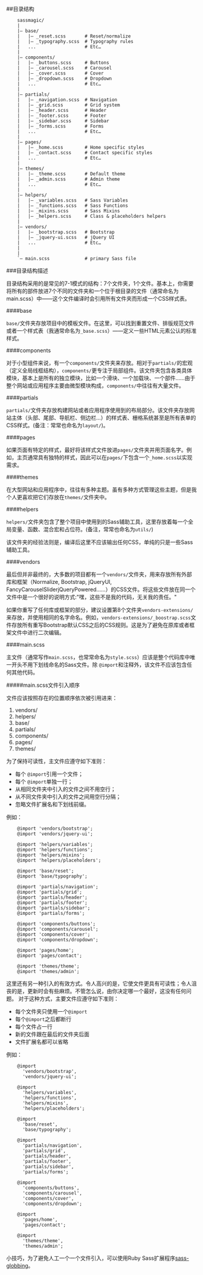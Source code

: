 ##目录结构

		sassmagic/
		|
		|– base/
		|   |– _reset.scss       # Reset/normalize
		|   |– _typography.scss  # Typography rules
		|   ...                  # Etc…
		|
		|– components/
		|   |– _buttons.scss     # Buttons
		|   |– _carousel.scss    # Carousel
		|   |– _cover.scss       # Cover
		|   |– _dropdown.scss    # Dropdown
		|   ...                  # Etc…
		|
		|– partials/
		|   |– _navigation.scss  # Navigation
		|   |– _grid.scss        # Grid system
		|   |– _header.scss      # Header
		|   |– _footer.scss      # Footer
		|   |– _sidebar.scss     # Sidebar
		|   |– _forms.scss       # Forms
		|   ...                  # Etc…
		|
		|– pages/
		|   |– _home.scss        # Home specific styles
		|   |– _contact.scss     # Contact specific styles
		|   ...                  # Etc…
		|
		|– themes/
		|   |– _theme.scss       # Default theme
		|   |– _admin.scss       # Admin theme
		|   ...                  # Etc…
		|
		|– helpers/
		|   |– _variables.scss   # Sass Variables
		|   |– _functions.scss   # Sass Functions
		|   |– _mixins.scss      # Sass Mixins
		|   |– _helpers.scss     # Class & placeholders helpers
		|
		|– vendors/
		|   |– _bootstrap.scss   # Bootstrap
		|   |– _jquery-ui.scss   # jQuery UI
		|   ...                  # Etc…
		|
		|
		`– main.scss             # primary Sass file

###目录结构描述

目录结构采用的是常见的7-1模式的结构：7个文件夹，1个文件。基本上，你需要将所有的部件放进7个不同的文件夹和一个位于根目录的文件（通常命名为 main.scss）中——这个文件编译时会引用所有文件夹而形成一个CSS样式表。

####base

`base/`文件夹存放项目中的模板文件。在这里，可以找到重置文件、排版规范文件或者一个样式表（我通常命名为`_base.scss`）——定义一些HTML元素公认的标准样式。

####components

对于小型组件来说，有一个`components/`文件夹来存放。相对于`partials/`的宏观（定义全局线框结构），`components/`更专注于局部组件。该文件夹包含各类具体模块，基本上是所有的独立模块，比如一个滑块、一个加载块、一个部件……由于整个网站或应用程序主要由微型模块构成，`components/`中往往有大量文件。

####partials

`partials/`文件夹存放构建网站或者应用程序使用到的布局部分。该文件夹存放网站主体（头部、尾部、导航栏、侧边栏...）的样式表、栅格系统甚至是所有表单的CSS样式。(备注：常常也命名为`layout/`)。

####pages

如果页面有特定的样式，最好将该样式文件放进`pages/`文件夹并用页面名字。例如，主页通常具有独特的样式，因此可以在`pages/`下包含一个`_home.scss`以实现需求。

####themes

在大型网站和应用程序中，往往有多种主题。虽有多种方式管理这些主题，但是我个人更喜欢把它们存放在`themes/`文件夹中。

####helpers

`helpers/`文件夹包含了整个项目中使用到的Sass辅助工具，这里存放着每一个全局变量、函数、混合宏和占位符。(备注，常常也命名为`utils/`)

该文件夹的经验法则是，编译后这里不应该输出任何CSS，单纯的只是一些Sass辅助工具。

####vendors

最后但并非最终的，大多数的项目都有一个`vendors/`文件夹，用来存放所有外部库和框架（Normalize, Bootstrap, jQueryUI, FancyCarouselSliderjQueryPowered……）的CSS文件。将这些文件放在同一个文件中是一个很好的说明方式:"嘿，这些不是我的代码，无关我的责任。"

如果你重写了任何库或框架的部分，建议设置第8个文件夹`vendors-extensions/`来存放，并使用相同的名字命名。例如，`vendors-extensions/_boostrap.scss`文件存放所有重写Bootstrap默认CSS之后的CSS规则。这是为了避免在原库或者框架文件中进行二次编辑。

####main.scss

主文件（通常写作`main.scss`，也常常命名为`style.scss`）应该是整个代码库中唯一开头不用下划线命名的Sass文件。除 `@import`和注释外，该文件不应该包含任何其他代码。


#####main.scss文件引入顺序

文件应该按照存在的位置顺序依次被引用进来：

1. vendors/
2. helpers/
3. base/
4. partials/
5. components/
6. pages/
7. themes/

为了保持可读性，主文件应遵守如下准则：

- 每个 `@import`引用一个文件；
- 每个 `@import`单独一行；
- 从相同文件夹中引入的文件之间不用空行；
- 从不同文件夹中引入的文件之间用空行分隔；
- 忽略文件扩展名和下划线前缀。

例如：

		@import 'vendors/bootstrap';
		@import 'vendors/jquery-ui';

		@import 'helpers/variables';
		@import 'helpers/functions';
		@import 'helpers/mixins';
		@import 'helpers/placeholders';

		@import 'base/reset';
		@import 'base/typography';

		@import 'partials/navigation';
		@import 'partials/grid';
		@import 'partials/header';
		@import 'partials/footer';
		@import 'partials/sidebar';
		@import 'partials/forms';

		@import 'components/buttons';
		@import 'components/carousel';
		@import 'components/cover';
		@import 'components/dropdown';

		@import 'pages/home';
		@import 'pages/contact';

		@import 'themes/theme';
		@import 'themes/admin';

这里还有另一种引入的有效方式。令人高兴的是，它使文件更具有可读性；令人沮丧的是，更新时会有些麻烦。不管怎么说，由你决定哪一个最好，这没有任何问题。 对于这种方式，主要文件应遵守如下准则：

- 每个文件夹只使用一个`@import`
- 每个`@import`之后都断行
- 每个文件占一行
- 新的文件跟在最后的文件夹后面
- 文件扩展名都可以省略

例如：

		@import
		  'vendors/bootstrap',
		  'vendors/jquery-ui';

		@import
		  'helpers/variables',
		  'helpers/functions',
		  'helpers/mixins',
		  'helpers/placeholders';

		@import
		  'base/reset',
		  'base/typography';

		@import
		  'partials/navigation',
		  'partials/grid',
		  'partials/header',
		  'partials/footer',
		  'partials/sidebar',
		  'partials/forms';

		@import
		  'components/buttons',
		  'components/carousel',
		  'components/cover',
		  'components/dropdown';

		@import
		  'pages/home',
		  'pages/contact';

		@import
		  'themes/theme',
		  'themes/admin';

小技巧，为了避免人工一个一个文件引入，可以使用Ruby Sass扩展程序[sass-globbing](https://github.com/chriseppstein/sass-globbing)。
